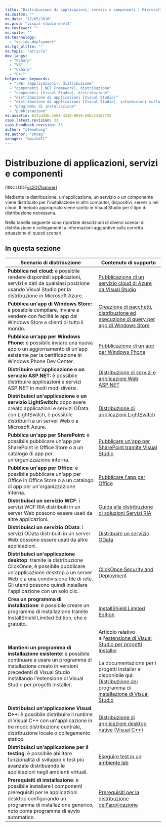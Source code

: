 ```yaml
---
title: "Distribuzione di applicazioni, servizi e componenti | Microsoft Docs"
ms.custom: ""
ms.date: "12/05/2016"
ms.prod: "visual-studio-dev14"
ms.reviewer: ""
ms.suite: ""
ms.technology: 
  - "vs-ide-deployment"
ms.tgt_pltfrm: ""
ms.topic: "article"
dev_langs: 
  - "FSharp"
  - "VB"
  - "CSharp"
  - "C++"
helpviewer_keywords: 
  - ".NET (applicazioni), distribuzione"
  - "componenti [.NET Framework], distribuzione"
  - "componenti [Visual Studio], distribuzione"
  - "distribuzione di applicazioni [Visual Studio]"
  - "distribuzione di applicazioni [Visual Studio], informazioni sulla distribuzione di applicazioni"
  - "programmi di installazione"
  - "pubblicazione"
ms.assetid: 63fcdd5b-2e54-4210-9038-65bc23167725
caps.latest.revision: 33
caps.handback.revision: 33
author: "stevehoag"
ms.author: "shoag"
manager: "wpickett"
---
```

# Distribuzione di applicazioni, servizi e componenti
[!INCLUDE[vs2017banner](../code-quality/includes/vs2017banner.md)]

Mediante la distribuzione, un'applicazione, un servizio o un componente viene distribuito per l'installazione in altri computer, dispositivi, server o nel cloud.  Il metodo appropriato viene scelto in Visual Studio per il tipo di distribuzione necessaria.  
  
 Nella tabella seguente sono riportate descrizioni di diversi scenari di distribuzione e collegamenti a informazioni aggiuntive sulla corretta attuazione di questi scenari.  
  
## In questa sezione  
  
|Scenario di distribuzione|Contenuto di supporto|  
|-------------------------------|---------------------------|  
|**Pubblica nel cloud:** è possibile rendere disponibili applicazioni, servizi e dati da qualsiasi posizione usando Visual Studio per la distribuzione in Microsoft Azure.|[Pubblicazione di un servizio cloud di Azure da Visual Studio](http://msdn.microsoft.com/library/windowsazure/ee460772.aspx)|  
|**Pubblica un'app di Windows Store:** è possibile compilare, inviare e vendere con facilità le app dal Windows Store a clienti di tutto il mondo.|[Creazione di pacchetti, distribuzione ed esecuzione di query per app di Windows Store](http://msdn.microsoft.com/library/hh446593\(v=vs.85\).aspx)|  
|**Pubblica un'app per Windows Phone:** è possibile inviare una nuova app o un aggiornamento di un'app esistente per la certificazione in Windows Phone Dev Center.|[Pubblicazione di un app per Windows Phone](http://dev.windowsphone.com/publish)|  
|**Distribuire un'applicazione o un servizio ASP.NET:** è possibile distribuire applicazioni e servizi ASP.NET in molti modi diversi.|[Distribuzione di servizi e applicazioni Web ASP.NET](http://www.asp.net/aspnet/overview/deployment)|  
|**Distribuisci un'applicazione o un servizio LightSwitch:** dopo avere creato applicazioni e servizi OData con LightSwitch, è possibile distribuirli a un server Web o a Microsoft Azure.|[Distribuzione di applicazioni LightSwitch](../Topic/Deploying%20LightSwitch%20Applications.md)|  
|**Pubblica un'app per SharePoint:** è possibile pubblicare un'app per SharePoint in Office Store o a un catalogo di app per un'organizzazione interna.|[Pubblicare un'app per SharePoint tramite Visual Studio](http://msdn.microsoft.com/library/office/jj220044\(v=office.15\).aspx)|  
|**Pubblica un'app per Office:** è possibile pubblicare un'app per Office in Office Store o a un catalogo di app per un'organizzazione interna.|[Pubblicare l'app per Office](http://msdn.microsoft.com/library/office/fp123515.aspx)|  
|**Distribuisci un servizio WCF**: i servizi WCF RIA distribuiti in un server Web possono essere usati da altre applicazioni.|[Guida alla distribuzione di soluzioni Servizi RIA](http://msdn.microsoft.com/library/ff426912\(v=vs.91\).aspx)|  
|**Distribuisci un servizio OData**: i servizi OData distribuiti in un server Web possono essere usati da altre applicazioni.|[Distribuire un servizio OData](http://msdn.microsoft.com/library/hh973447.aspx)|  
|**Distribuisci un'applicazione desktop**: tramite la distribuzione ClickOnce, è possibile pubblicare un'applicazione desktop a un server Web o a una condivisione file di rete.  Gli utenti possono quindi installare l'applicazione con un solo clic.|[ClickOnce Security and Deployment](../deployment/clickonce-security-and-deployment.md)|  
|**Crea un programma di installazione**: è possibile creare un programma di installazione tramite InstallShield Limited Edition, che è gratuito.|[InstallShield Limited Edition](../deployment/installshield-limited-edition.md)|  
|**Mantieni un programma di installazione esistente**: è possibile continuare a usare un programma di installazione creato in versioni precedenti di Visual Studio installando l'estensione di Visual Studio per progetti Installer.|Articolo relativo all'[estensione di Visual Studio per progetti Installer](http://blogs.msdn.com/b/visualstudio/archive/2014/04/17/visual-studio-installer-projects-extension.aspx)<br /><br /> La documentazione per i progetti Installer è disponibile qui: [Distribuzione del programma di installazione di Visual Studio](http://msdn.microsoft.com/library/2kt85ked\(v=vs.100\).aspx)|  
|**Distribuisci un'applicazione Visual C\+\+**: è possibile distribuire il runtime di Visual C\+\+ con un'applicazione in tre modi: distribuzione centrale, distribuzione locale o collegamento statico.|[Distribuzione di applicazioni desktop native \(Visual C\+\+\)](http://msdn.microsoft.com/library/zebw5zk9.aspx)|  
|**Distribuisci un'applicazione per il testing**: è possibile abilitare funzionalità di sviluppo e test più avanzate distribuendo le applicazioni negli ambienti virtuali.|[Eseguire test in un ambiente lab](/devops-test-docs/test/test-on-a-lab-environment)|  
|**Prerequisiti di installazione**: è possibile installare i componenti prerequisiti per le applicazioni desktop configurando un programma di installazione generico, noto come programma di avvio automatico.|[Prerequisiti per la distribuzione dell'applicazione](../deployment/application-deployment-prerequisites.md)|
